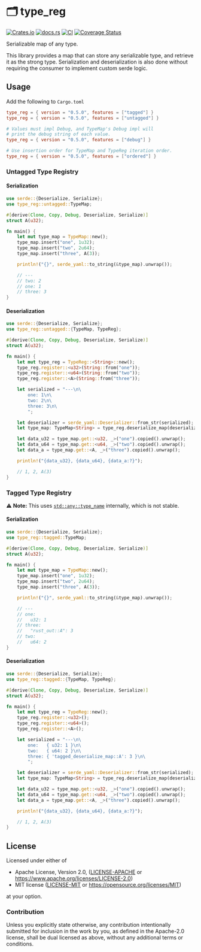# 🗂️ type_reg

[![Crates.io](https://img.shields.io/crates/v/type_reg.svg)](https://crates.io/crates/type_reg)
[![docs.rs](https://img.shields.io/docsrs/type_reg)](https://docs.rs/type_reg)
[![CI](https://github.com/azriel91/type_reg/workflows/CI/badge.svg)](https://github.com/azriel91/type_reg/actions/workflows/ci.yml)
[![Coverage Status](https://codecov.io/gh/azriel91/type_reg/branch/main/graph/badge.svg)](https://codecov.io/gh/azriel91/type_reg)

Serializable map of any type.

This library provides a map that can store any serializable type, and retrieve it as the strong type. Serialization and deserialization is also done without requiring the consumer to implement custom serde logic.

## Usage

Add the following to `Cargo.toml`

```toml
type_reg = { version = "0.5.0", features = ["tagged"] }
type_reg = { version = "0.5.0", features = ["untagged"] }

# Values must impl Debug, and TypeMap's Debug impl will
# print the debug string of each value.
type_reg = { version = "0.5.0", features = ["debug"] }

# Use insertion order for TypeMap and TypeReg iteration order.
type_reg = { version = "0.5.0", features = ["ordered"] }
```


### Untagged Type Registry

#### Serialization

```rust
use serde::{Deserialize, Serialize};
use type_reg::untagged::TypeMap;

#[derive(Clone, Copy, Debug, Deserialize, Serialize)]
struct A(u32);

fn main() {
    let mut type_map = TypeMap::new();
    type_map.insert("one", 1u32);
    type_map.insert("two", 2u64);
    type_map.insert("three", A(3));

    println!("{}", serde_yaml::to_string(&type_map).unwrap());

    // ---
    // two: 2
    // one: 1
    // three: 3
}
```


#### Deserialization

```rust
use serde::{Deserialize, Serialize};
use type_reg::untagged::{TypeMap, TypeReg};

#[derive(Clone, Copy, Debug, Deserialize, Serialize)]
struct A(u32);

fn main() {
    let mut type_reg = TypeReg::<String>::new();
    type_reg.register::<u32>(String::from("one"));
    type_reg.register::<u64>(String::from("two"));
    type_reg.register::<A>(String::from("three"));

    let serialized = "---\n\
        one: 1\n\
        two: 2\n\
        three: 3\n\
        ";

    let deserializer = serde_yaml::Deserializer::from_str(serialized);
    let type_map: TypeMap<String> = type_reg.deserialize_map(deserializer).unwrap();

    let data_u32 = type_map.get::<u32, _>("one").copied().unwrap();
    let data_u64 = type_map.get::<u64, _>("two").copied().unwrap();
    let data_a = type_map.get::<A, _>("three").copied().unwrap();

    println!("{data_u32}, {data_u64}, {data_a:?}");

    // 1, 2, A(3)
}
```


### Tagged Type Registry

⚠️ **Note:** This uses [`std::any::type_name`] internally, which is not stable.


#### Serialization

```rust
use serde::{Deserialize, Serialize};
use type_reg::tagged::TypeMap;

#[derive(Clone, Copy, Debug, Deserialize, Serialize)]
struct A(u32);

fn main() {
    let mut type_map = TypeMap::new();
    type_map.insert("one", 1u32);
    type_map.insert("two", 2u64);
    type_map.insert("three", A(3));

    println!("{}", serde_yaml::to_string(&type_map).unwrap());

    // ---
    // one:
    //   u32: 1
    // three:
    //   "rust_out::A": 3
    // two:
    //   u64: 2
}
```


#### Deserialization

```rust
use serde::{Deserialize, Serialize};
use type_reg::tagged::{TypeMap, TypeReg};

#[derive(Clone, Copy, Debug, Deserialize, Serialize)]
struct A(u32);

fn main() {
    let mut type_reg = TypeReg::new();
    type_reg.register::<u32>();
    type_reg.register::<u64>();
    type_reg.register::<A>();

    let serialized = "---\n\
        one:   { u32: 1 }\n\
        two:   { u64: 2 }\n\
        three: { 'tagged_deserialize_map::A': 3 }\n\
        ";

    let deserializer = serde_yaml::Deserializer::from_str(serialized);
    let type_map: TypeMap<String> = type_reg.deserialize_map(deserializer).unwrap();

    let data_u32 = type_map.get::<u32, _>("one").copied().unwrap();
    let data_u64 = type_map.get::<u64, _>("two").copied().unwrap();
    let data_a = type_map.get::<A, _>("three").copied().unwrap();

    println!("{data_u32}, {data_u64}, {data_a:?}");

    // 1, 2, A(3)
}
```


## License

Licensed under either of

* Apache License, Version 2.0, ([LICENSE-APACHE] or <https://www.apache.org/licenses/LICENSE-2.0>)
* MIT license ([LICENSE-MIT] or <https://opensource.org/licenses/MIT>)

at your option.


### Contribution

Unless you explicitly state otherwise, any contribution intentionally submitted for inclusion in the work by you, as defined in the Apache-2.0 license, shall be dual licensed as above, without any additional terms or conditions.

[LICENSE-APACHE]: LICENSE-APACHE
[LICENSE-MIT]: LICENSE-MIT
[`std::any::type_name`]: https://doc.rust-lang.org/std/any/fn.type_name.html
